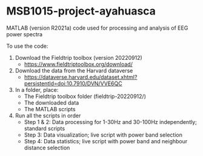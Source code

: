 # MSB1015-project-ayahuasca
MATLAB (version R2021a) code used for processing and analysis of EEG power spectra

To use the code:
1. Download the Fieldtrip toolbox (version 20220912)
    - https://www.fieldtriptoolbox.org/download/
2. Download the data from the Harvard dataverse
    - https://dataverse.harvard.edu/dataset.xhtml?persistentId=doi:10.7910/DVN/VVE6QC
3. In a folder, place:
    - The Fieldtrip toolbox folder (fieldtrip-20220912/)
    - The downloaded data
    - The MATLAB scripts
 4. Run all the scripts in order
      - Step 1 & 2: Data processing for 1-30Hz and 30-100Hz independently; standard scripts
      - Step 3: Data visualization; live script with power band selection
      - Step 4: Data statistics; live script with power band and neighbour distance selection  
